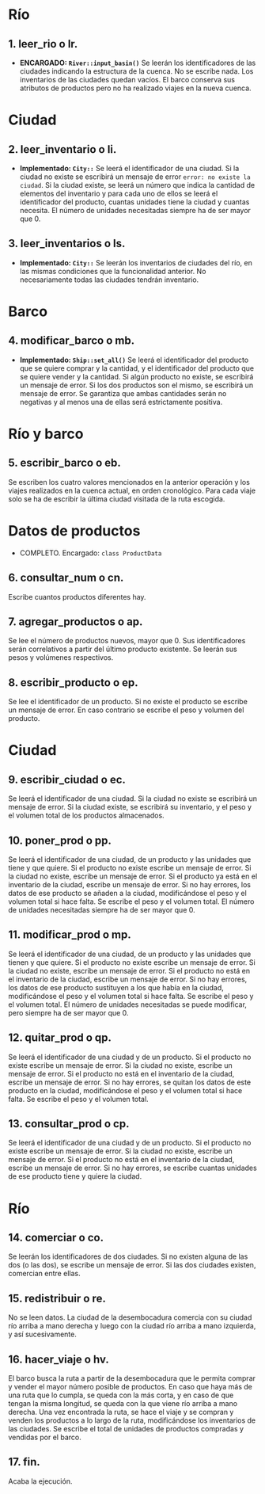 # Río
## 1. leer_rio o lr.
- **ENCARGADO: `River::input_basin()`**
Se leerán los identificadores de las ciudades indicando la estructura de la cuenca. No se escribe nada. Los inventarios de las ciudades quedan vacíos. El barco conserva sus atributos de productos pero no ha realizado viajes en la nueva cuenca.
# Ciudad
## 2. leer_inventario o li.
- **Implementado: `City::`**
Se leerá el identificador de una ciudad. Si la ciudad no existe se escribirá un mensaje de error `error: no existe la ciudad`. Si la ciudad existe, se leerá un número que indica la cantidad de elementos del inventario y para cada uno de ellos se leerá el identificador del producto, cuantas unidades tiene la ciudad y cuantas necesita. El número de unidades necesitadas siempre ha de ser mayor que 0.
## 3. leer_inventarios o ls.
- **Implementado: `City::`**
Se leerán los inventarios de ciudades del río, en las mismas condiciones que la funcionalidad anterior. No necesariamente todas las ciudades tendrán inventario.
# Barco
## 4. modificar_barco o mb.
- **Implementado: `Ship::set_all()`**
Se leerá el identificador del producto que se quiere comprar y la cantidad, y el identificador del producto que se quiere vender y la cantidad. Si algún producto no existe, se escribirá un mensaje de error. Si los dos productos son el mismo, se escribirá un mensaje de error. Se garantiza que ambas cantidades serán no negativas y al menos una de ellas será estrictamente positiva.
# Río y barco
## 5. escribir_barco o eb.
Se escriben los cuatro valores mencionados en la anterior operación y los viajes realizados en la cuenca actual, en orden cronológico. Para cada viaje solo se ha de escribir la última ciudad visitada de la ruta escogida.
# Datos de productos 
- COMPLETO. Encargado: `class ProductData`
## 6. consultar_num o cn.
Escribe cuantos productos diferentes hay.
## 7. agregar_productos o ap.
Se lee el número de productos nuevos, mayor que 0. Sus identificadores serán correlativos a partir del último producto existente. Se leerán sus pesos y volúmenes respectivos.
## 8. escribir_producto o ep.
Se lee el identificador de un producto. Si no existe el producto se escribe un mensaje de error. En caso contrario se escribe el peso y volumen del producto.
# Ciudad
## 9. escribir_ciudad o ec.
Se leerá el identificador de una ciudad. Si la ciudad no existe se escribirá un mensaje de error. Si la ciudad existe, se escribirá su inventario, y el peso y el volumen total de los productos almacenados.
## 10. poner_prod o pp.
Se leerá el identificador de una ciudad, de un producto y las unidades que tiene y que quiere. Si el producto no existe escribe un mensaje de error. Si la ciudad no existe, escribe un mensaje de error. Si el producto ya está en el inventario de la ciudad, escribe un mensaje de error. Si no hay errores, los datos de ese producto se añaden a la ciudad, modificándose el peso y el volumen total si hace falta. Se escribe el peso y el volumen total. El número de unidades necesitadas siempre ha de ser mayor que 0.
## 11. modificar_prod o mp.
Se leerá el identificador de una ciudad, de un producto y las unidades que tienen y que quiere. Si el producto no existe escribe un mensaje de error. Si la ciudad no existe, escribe un mensaje de error. Si el producto no está en el inventario de la ciudad, escribe un mensaje de error. Si no hay errores, los datos de ese producto sustituyen a los que había en la ciudad, modificándose el peso y el volumen total si hace falta. Se escribe el peso y el volumen total. El número de unidades necesitadas se puede modificar, pero siempre ha de ser mayor que 0.
## 12. quitar_prod o qp.
Se leerá el identificador de una ciudad y de un producto. Si el producto no existe escribe un mensaje de error. Si la ciudad no existe, escribe un mensaje de error. Si el producto no está en el inventario de la ciudad, escribe un mensaje de error. Si no hay errores, se quitan los datos de este producto en la ciudad, modificándose el peso y el volumen total si hace falta. Se escribe el peso y el volumen total.
## 13. consultar_prod o cp.
Se leerá el identificador de una ciudad y de un producto. Si el producto no existe escribe un mensaje de error. Si la ciudad no existe, escribe un mensaje de error. Si el producto no está en el inventario de la ciudad, escribe un mensaje de error. Si no hay errores, se escribe cuantas unidades de ese producto tiene y quiere la ciudad.
# Río
## 14. comerciar o co.
Se leerán los identificadores de dos ciudades. Si no existen alguna de las dos (o las dos), se escribe un mensaje de error. Si las dos ciudades existen, comercian entre ellas.
## 15. redistribuir o re.
No se leen datos. La ciudad de la desembocadura comercia con su ciudad río arriba a mano derecha y luego con la ciudad río arriba a mano izquierda, y así sucesivamente.
## 16. hacer_viaje o hv.
El barco busca la ruta a partir de la desembocadura que le permita comprar y vender el mayor número posible de productos. En caso que haya más de una ruta que lo cumpla, se queda con la más corta, y en caso de que tengan la misma longitud, se queda con la que viene río arriba a mano derecha. Una vez encontrada la ruta, se hace el viaje y se compran y venden los productos a lo largo de la ruta, modificándose los inventarios de las ciudades. Se escribe el total de unidades de productos compradas y vendidas por el barco.
## 17. fin.
Acaba la ejecución.